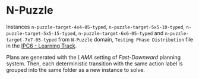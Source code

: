 # N-Puzzle

Instances `n-puzzle-target-4x4-05-typed`, `n-puzzle-target-5x5-10-typed`, `n-puzzle-target-5x5-15-typed`, `n-puzzle-target-6x6-05-typed` and `n-puzzle-target-7x7-05-typed` from `N-Puzzle` domain, `Testing Phase Distribution` file in the [IPC6 - Learning Track](https://ipc08.icaps-conference.org/learning/pages/domain_descriptions.html).

Plans are generated with the *LAMA* setting of *Fast-Downward* planning system. Then, each deterministic transition with the same action label is grouped into the same folder as a new instance to solve.
